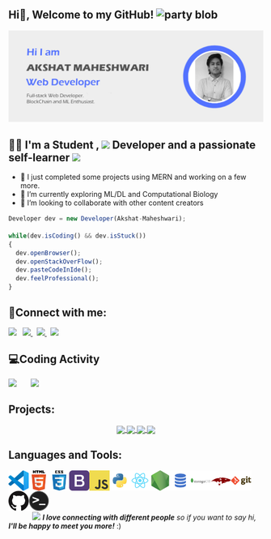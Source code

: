 ## Hi👋, Welcome to my GitHub! <img width="30" src="https://camo.githubusercontent.com/8dd1044426df54e4ae42f9df9d1957f058c02333f8776e66dc6d371a442529af/68747470733a2f2f656d6f6a69732e736c61636b6d6f6a69732e636f6d2f656d6f6a69732f696d616765732f313539333535353338392f393537392f626c6f625f657863697465642e6769663f31353933353535333839" alt="party blob" data-canonical-src="https://emojis.slackmojis.com/emojis/images/1593555389/9579/blob_excited.gif?1593555389" style="max-width: 100%;">
<img src="https://github.com/Akshat-Maheshwari/Akshat-Maheshwari/blob/main/profile_thumbnail.png" />


## :man_student: I'm a Student , <img src="https://camo.githubusercontent.com/63371d36886ee658f5a97401f393e1ab1684b2fd3de674b8f5efc7d410b2a3d0/68747470733a2f2f6d656469612e67697068792e636f6d2f6d656469612f57556c706c634d704f43456d5447427442572f67697068792e676966" width="30" data-canonical-src="https://media.giphy.com/media/WUlplcMpOCEmTGBtBW/giphy.gif" style="max-width: 100%;"> Developer and a passionate self-learner <img src="https://camo.githubusercontent.com/7d5c1327f28f30dd3b242d60c92fa399051bd5765af36f7c8df5138ac67d8f7b/68747470733a2f2f6d656469612e67697068792e636f6d2f6d656469612f6659536e486c75667365636f38466839335a2f67697068792e676966" width="30" data-canonical-src="https://media.giphy.com/media/fYSnHlufseco8Fh93Z/giphy.gif" style="max-width: 100%;"> 


- 🔭 I just completed some projects using MERN and working on a few more.
- 🌱 I’m currently exploring ML/DL and Computational Biology
- 👯 I’m looking to collaborate with other content creators

```js
Developer dev = new Developer(Akshat-Maheshwari);

while(dev.isCoding() && dev.isStuck())  
{
  dev.openBrowser();
  dev.openStackOverFlow();
  dev.pasteCodeInIde();
  dev.feelProfessional();
}
```


## 🔗Connect with me: 

<a href="https://www.linkedin.com/in/akshat-maheshwari-059872219/"><img src="https://img.shields.io/badge/LinkedIn-0077B5?style=for-the-badge&logo=linkedin&logoColor=white" /></a> &nbsp;
<a href="https://www.instagram.com/akshatmaheshwarii/"><img src="https://img.shields.io/badge/Instagram-E4405F?style=for-the-badge&logo=instagram&logoColor=white" />
</a> &nbsp;
<a target="_blank" href="https://mail.google.com/mail/?view=cm&fs=1&tf=1&to=0.akshat.maheshwari@gmail.com&body=my-text"><img src="https://img.shields.io/badge/Gmail-D14836?style=for-the-badge&logo=gmail&logoColor=white">
</a> &nbsp;
<a href="https://www.facebook.com/akshat.maheshwari.547389/"><img src="https://img.shields.io/badge/Facebook-1877F2?style=for-the-badge&logo=facebook&logoColor=white" />
</a>



## 💻Coding Activity
<img height="200em" src="https://github-readme-stats.vercel.app/api?username=Akshat-Maheshwari&show_icons=true&hide_border=true&&count_private=true&include_all_commits=true" /> &nbsp; &nbsp; &nbsp;
<img height="200em" src="https://github-readme-stats.vercel.app/api/top-langs/?username=Akshat-Maheshwari" /> 


## Projects:
<center>
  <a href="https://github.com/Akshat-Maheshwari/WhatsApp-clone-frontend">
    <img align="center" src="https://github-readme-stats.vercel.app/api/pin/?username=Akshat-Maheshwari&repo=WhatsApp-clone-frontend&theme=ayu-mirage&layout=compact" />
  </a>
    <a href="https://github.com/Akshat-Maheshwari/WhatsApp-clone-backend">
    <img align="center" src="https://github-readme-stats.vercel.app/api/pin/?username=Akshat-Maheshwari&repo=WhatsApp-clone-backend&theme=ayu-mirage&layout=compact" />
  </a>
  <a href="https://github.com/Akshat-Maheshwari/Daily-Journal">
    <img align="center" src="https://github-readme-stats.vercel.app/api/pin/?username=Akshat-Maheshwari&repo=Daily-Journal&theme=ayu-mirage&layout=compact" />
  </a>
  <a href="https://github.com/Akshat-Maheshwari/To-Do-List">
    <img align="center" src="https://github-readme-stats.vercel.app/api/pin/?username=Akshat-Maheshwari&repo=To-Do-List&theme=ayu-mirage&layout=compact" />
  </a>
</center>

## Languages and Tools:


<img align="left" alt="Visual Studio Code" width="40px" src="https://raw.githubusercontent.com/github/explore/80688e429a7d4ef2fca1e82350fe8e3517d3494d/topics/visual-studio-code/visual-studio-code.png" />
<img align="left" alt="HTML5" width="40px" src="https://raw.githubusercontent.com/github/explore/80688e429a7d4ef2fca1e82350fe8e3517d3494d/topics/html/html.png" />
<img align="left" alt="CSS3" width="40px" src="https://raw.githubusercontent.com/github/explore/80688e429a7d4ef2fca1e82350fe8e3517d3494d/topics/css/css.png" />
<img align="left" alt="Bootstrap" width="40px" src="https://raw.githubusercontent.com/github/explore/80688e429a7d4ef2fca1e82350fe8e3517d3494d/topics/bootstrap/bootstrap.png" />
<img align="left" alt="JavaScript" width="40px" src="https://raw.githubusercontent.com/github/explore/80688e429a7d4ef2fca1e82350fe8e3517d3494d/topics/javascript/javascript.png" />
<img align="left" alt="Python" width="40px" src="https://raw.githubusercontent.com/github/explore/80688e429a7d4ef2fca1e82350fe8e3517d3494d/topics/python/python.png" />
<img align="left" alt="React" width="40px" src="https://raw.githubusercontent.com/github/explore/80688e429a7d4ef2fca1e82350fe8e3517d3494d/topics/react/react.png" />
<img align="left" alt="Node.js" width="40px" src="https://raw.githubusercontent.com/github/explore/80688e429a7d4ef2fca1e82350fe8e3517d3494d/topics/nodejs/nodejs.png" />
<img align="left" alt="SQL" width="40px" src="https://raw.githubusercontent.com/github/explore/80688e429a7d4ef2fca1e82350fe8e3517d3494d/topics/sql/sql.png" />
<img align="left" alt="MongoDB" width="40px" src="https://raw.githubusercontent.com/github/explore/80688e429a7d4ef2fca1e82350fe8e3517d3494d/topics/mongodb/mongodb.png" />
<img align="left" alt="MongoDB" width="40px" src="https://raw.githubusercontent.com/github/explore/80688e429a7d4ef2fca1e82350fe8e3517d3494d/topics/mongoose/mongoose.png" />
<img align="left" alt="Git" width="40px" src="https://raw.githubusercontent.com/github/explore/80688e429a7d4ef2fca1e82350fe8e3517d3494d/topics/git/git.png" />
<img align="left" alt="GitHub" width="40px" src="https://raw.githubusercontent.com/github/explore/78df643247d429f6cc873026c0622819ad797942/topics/github/github.png" />
<img align="left" alt="Terminal" width="40px" src="https://raw.githubusercontent.com/github/explore/80688e429a7d4ef2fca1e82350fe8e3517d3494d/topics/terminal/terminal.png" />

<br />
<br />
<br />
<br />


 &nbsp; &nbsp; &nbsp; &nbsp; &nbsp; &nbsp; <img src="https://camo.githubusercontent.com/ec0df7b334d15078e980be8f26f35f1bd6f004eaa4a121db42fed361360c1817/68747470733a2f2f6d656469612e67697068792e636f6d2f6d656469612f4c6e516a7057614f4e386e68723231764e572f67697068792e676966" width="60" data-canonical-src="https://media.giphy.com/media/LnQjpWaON8nhr21vNW/giphy.gif" style="max-width: 100%;" /> ***I love connecting with different people*** *so if you want to say hi,* ***I'll be happy to meet you more!*** :)
